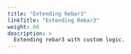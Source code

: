 ```yaml
---
title: "Extending Rebar3"
linkTitle: "Extending Rebar3"
weight: 60
description: >
  Extending rebar3 with custom logic.
---
```


